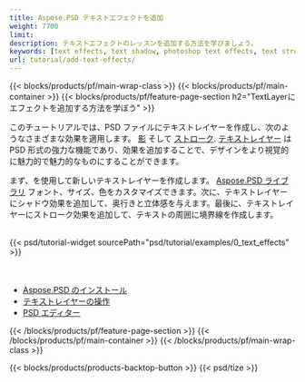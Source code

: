 ```yaml
---
title: Aspose.PSD テキストエフェクトを追加
weight: 7700
limit: 
description: テキストエフェクトのレッスンを追加する方法を学びましょう。
keywords: [text effects, text shadow, photoshop text effects, text stroke, open photoshop file, psd file export, text effect psd]
url: tutorial/add-text-effects/
---
```


{{< blocks/products/pf/main-wrap-class >}}
{{< blocks/products/pf/main-container >}}
{{< blocks/products/pf/feature-page-section h2="TextLayerにエフェクトを追加する方法を学ぼう" >}}


<a href="LINK">
</a>
<p>
このチュートリアルでは、PSD ファイルにテキストレイヤーを作成し、次のようなさまざまな効果を適用します。 <a href="https://docs.aspose.com/psd/net/shadow-effects-in-psd-file/">影</a> そして <a href="https://docs.aspose.com/psd/net/stroke-effect-with-color-fill/">ストローク</a>. <a href="https://reference.aspose.com/psd/net/aspose.psd.fileformats.psd.layers/textlayer/">テキストレイヤー</a> は PSD 形式の強力な機能であり、効果を追加することで、デザインをより視覚的に魅力的で魅力的なものにすることができます。
</p>

<p>
まず、を使用して新しいテキストレイヤーを作成します。 <a href="https://www.nuget.org/packages/Aspose.PSD">Aspose.PSD ライブラリ</a> フォント、サイズ、色をカスタマイズできます。次に、テキストレイヤーにシャドウ効果を追加して、奥行きと立体感を与えます。最後に、テキストレイヤーにストローク効果を追加して、テキストの周囲に境界線を作成します。
</p>

<br />
{{< psd/tutorial-widget sourcePath="psd/tutorial/examples/0_text_effects" >}}
<br />

<br />
<br />
<div class="code-sample">
    <ul class="link-list">
        <li class="link-item"><a href="https://docs.aspose.com/psd/net/installation/">Aspose.PSD のインストール</a></li>
        <li class="link-item"><a href="https://docs.aspose.com/psd/net/working-with-text-layers/">テキストレイヤーの操作</a></li>
        <li class="link-item"><a href="https://products.aspose.app/psd/editor/">PSD エディター</a></li>
    </ul>
</div>

{{< /blocks/products/pf/feature-page-section >}}
{{< /blocks/products/pf/main-container >}}
{{< /blocks/products/pf/main-wrap-class >}}

{{< blocks/products/products-backtop-button >}}
{{< psd/tize >}}
